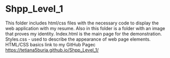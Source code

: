 # Shpp_Level_1

This folder includes html/css files with the necessary code to display the web application with my resume. Also in this folder is a folder with an image that proves my identity.
Index.html is the main page for the demonstration. Styles.css - used to describe the appearance of web page elements.
HTML/CSS basics link to my GitHub Pagec https://tetiana5buria.github.io/Shpp_Level_1/
